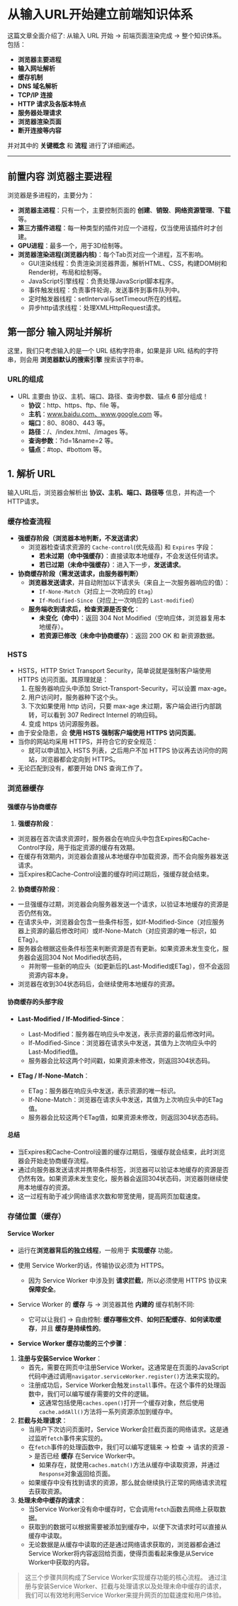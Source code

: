 # 从输入URL开始建立前端知识体系

这篇文章全面介绍了: 从输入 URL 开始 -> 前端页面渲染完成 -> 整个知识体系。包括：

- **浏览器主要进程**
- **输入网址解析**
- **缓存机制**
- **DNS 域名解析**
- **TCP/IP 连接**
- **HTTP 请求及各版本特点**
- **服务器处理请求**
- **浏览器渲染页面**
- **断开连接等内容**
  
并对其中的 **关键概念** 和 **流程** 进行了详细阐述。

---

## 前置内容 浏览器主要进程

浏览器是多进程的，主要分为：

- **浏览器主进程**：只有一个，主要控制页面的 **创建**、**销毁**、**网络资源管理**、**下载** 等。
- **第三方插件进程**：每一种类型的插件对应一个进程，仅当使用该插件时才创建。
- **GPU进程**：最多一个，用于3D绘制等。
- **浏览器渲染进程(浏览器内核)**：每个Tab页对应一个进程，互不影响。
  - GUI渲染线程：负责渲染浏览器界面，解析HTML、CSS，构建DOM树和Render树，布局和绘制等。
  - JavaScript引擎线程：负责处理JavaScript脚本程序。
  - 事件触发线程：负责事件轮询，发送事件到事件队列中。
  - 定时触发器线程：setInterval与setTimeout所在的线程。
  - 异步http请求线程：处理XMLHttpRequest请求。

## 第一部分 输入网址并解析

这里，我们只考虑输入的是一个 URL 结构字符串，如果是非 URL 结构的字符串，则会用 **浏览器默认的搜索引擎** 搜索该字符串。

### URL的组成

- URL 主要由 协议、主机、端口、路径、查询参数、锚点 **6** 部分组成！
  - **协议**：http、https、ftp、file 等。
  - **主机**：www.baidu.com、www.google.com 等。
  - **端口**：80、8080、443 等。
  - **路径**：/、/index.html、/images 等。
  - **查询参数**：?id=1&name=2 等。
  - **锚点**：#top、#bottom 等。

## 1. 解析 URL

输入URL后，浏览器会解析出 **协议、主机、端口、路径等** 信息，并构造一个HTTP请求。

### 缓存检查流程

- **强缓存阶段（浏览器本地判断，不发送请求）**
  - 浏览器检查请求资源的 `Cache-control`(优先级高) 和 `Expires` 字段：
    - **若未过期（命中强缓存）**：直接读取本地缓存，不会发送任何请求。
    - **若已过期（未命中强缓存）**：进入下一步，**发送请求**。
- **协商缓存阶段（需发送请求，由服务器判断）**
  - **浏览器发送请求**，并自动附加以下请求头（来自上一次服务器响应的值）：
    - `If-None-Match`（对应上一次响应的 `Etag`）
    - `If-Modified-Since`（对应上一次响应的 `Last-modified`）
  - **服务端收到请求后，检查资源是否变化**：
    - **未变化（命中）**：返回 304 Not Modified（空响应体，浏览器复用本地缓存）。
    - **若资源已修改（未命中协商缓存）**：返回 200 OK 和 新资源数据。

### HSTS

- HSTS，HTTP Strict Transport Security，简单说就是强制客户端使用 HTTPS 访问页面。其原理就是：
  1. 在服务器响应头中添加 Strict-Transport-Security，可以设置 max-age。
  2. 用户访问时，服务器种下这个头。
  3. 下次如果使用 http 访问，只要 max-age 未过期，客户端会进行内部跳转，可以看到 307 Redirect Internel 的响应码。
  4. 变成 https 访问源服务器。
- 由于安全隐患，会 **使用 HSTS 强制客户端使用 HTTPS 访问页面**。
- 当你的网站均采用 HTTPS，并符合它的安全规范：
  - 就可以申请加入 HSTS 列表，之后用户不加 HTTPS 协议再去访问你的网站，浏览器都会定向到 HTTPS。
- 无论匹配到没有，都要开始 DNS 查询工作了。

### 浏览器缓存

#### 强缓存与协商缓存

1. **强缓存阶段**：

- 浏览器在首次请求资源时，服务器会在响应头中包含Expires和Cache-Control字段，用于指定资源的缓存有效期。
- 在缓存有效期内，浏览器会直接从本地缓存中加载资源，而不会向服务器发送请求。
- 当Expires和Cache-Control设置的缓存时间过期后，强缓存就会结束。

2. **协商缓存阶段**：

- 一旦强缓存过期，浏览器会向服务器发送一个请求，以验证本地缓存的资源是否仍然有效。
- 在请求头中，浏览器会包含一些条件标签，如If-Modified-Since（对应服务器上资源的最后修改时间）或If-None-Match（对应资源的唯一标识，如ETag）。
- 服务器会根据这些条件标签来判断资源是否有更新。如果资源未发生变化，服务器会返回304 Not Modified状态码，
  - 并附带一些新的响应头（如更新后的Last-Modified或ETag），但不会返回资源内容本身。
- 浏览器在收到304状态码后，会继续使用本地缓存的资源。

#### 协商缓存的头部字段

- **Last-Modified / If-Modified-Since**：

  - Last-Modified：服务器在响应头中发送，表示资源的最后修改时间。
  - If-Modified-Since：浏览器在请求头中发送，其值为上次响应头中的Last-Modified值。
  - 服务器会比较这两个时间戳，如果资源未修改，则返回304状态码。

- **ETag / If-None-Match**：

  - ETag：服务器在响应头中发送，表示资源的唯一标识。
  - If-None-Match：浏览器在请求头中发送，其值为上次响应头中的ETag值。
  - 服务器会比较这两个ETag值，如果资源未修改，则返回304状态态码。

#### 总结

- 当Expires和Cache-Control设置的缓存过期后，强缓存就会结束，此时浏览器会开始走协商缓存流程。
- 通过向服务器发送请求并携带条件标签，浏览器可以验证本地缓存的资源是否仍然有效。如果资源未发生变化，服务器会返回304状态码，浏览器则继续使用本地缓存的资源。
- 这一过程有助于减少网络请求次数和带宽使用，提高网页加载速度。

### 存储位置（缓存）

#### Service Worker

- 运行在**浏览器背后的独立线程**，一般用于 **实现缓存** 功能。
- 使用 Service Worker的话，传输协议必须为 HTTPS。
  - 因为 Service Worker 中涉及到 **请求拦截**，所以必须使用 HTTPS 协议来 **保障安全**。
- Service Worker 的 **缓存** 与 -> 浏览器其他 **内建的** 缓存机制不同:
  - 它可以让我们 -> 自由控制: **缓存哪些文件**、**如何匹配缓存**、**如何读取缓存**，并且 **缓存是持续性的**。

- **Service Worker 缓存功能的三个步骤**：

1. **注册与安装Service Worker**：
   - 首先，需要在网页中注册Service Worker。这通常是在页面的JavaScript代码中通过调用`navigator.serviceWorker.register()`方法来实现的。
   - 注册成功后，Service Worker会触发`install`事件。在这个事件的处理函数中，我们可以编写缓存需要的文件的逻辑。
     - 这通常包括使用`caches.open()`打开一个缓存对象，然后使用`cache.addAll()`方法将一系列资源添加到缓存中。
2. **拦截与处理请求**：
   - 当用户下次访问页面时，Service Worker会拦截页面的网络请求。这是通过监听`fetch`事件来实现的。
   - 在`fetch`事件的处理函数中，我们可以编写逻辑来 -> 检查 -> 请求的资源 -> 是否已经 **缓存** 在Service Worker中。
     - 如果存在，就使用`caches.match()`方法从缓存中读取资源，并通过`Response`对象返回给页面。
   - 如果缓存中没有找到请求的资源，那么就会继续执行正常的网络请求流程去获取资源。
3. **处理未命中缓存的请求**：
   - 当Service Worker没有命中缓存时，它会调用`fetch`函数去网络上获取数据。
   - 获取到的数据可以根据需要被添加到缓存中，以便下次请求时可以直接从缓存中读取。
   - 无论数据是从缓存中读取的还是通过网络请求获取的，浏览器都会通过Service Worker将内容返回给页面，使得页面看起来像是从Service Worker中获取的内容。

> 这三个步骤共同构成了Service Worker实现缓存功能的核心流程。
> 通过注册与安装Service Worker、拦截与处理请求以及处理未命中缓存的请求，我们可以有效地利用Service Worker来提升网页的加载速度和用户体验。
